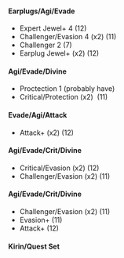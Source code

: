 #### Earplugs/Agi/Evade

*   Expert Jewel+ 4 (12)
*   Challenger/Evasion 4 (x2) (11)
*   Challenger 2 (7)
*   Earplug Jewel+ (x2) (12)

#### Agi/Evade/Divine

*   Proctection 1 (probably have)
*   Critical/Protection (x2)  (11)

#### Evade/Agi/Attack

*   Attack+ (x2) (12)

#### Agi/Evade/Crit/Divine

*   Critical/Evasion (x2) (12)
*   Challenger/Evasion (x2) (11)

#### Agi/Evade/Crit/Divine

*   Challenger/Evasion (x2) (11)
*   Evasion+ (11)
*   Attack+ (12)

#### Kirin/Quest Set